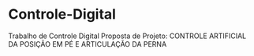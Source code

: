 # Controle-Digital
Trabalho de Controle Digital
Proposta de Projeto: CONTROLE ARTIFICIAL DA POSIÇÃO EM PÉ E ARTICULAÇÃO DA PERNA
